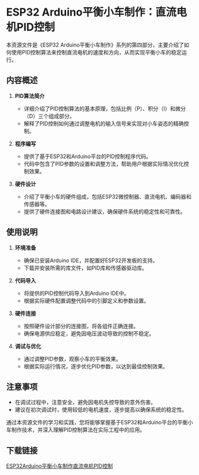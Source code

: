# ESP32 Arduino平衡小车制作：直流电机PID控制

本资源文件是《ESP32 Arduino平衡小车制作》系列的第四部分，主要介绍了如何使用PID控制算法来控制直流电机的速度和方向，从而实现平衡小车的稳定运行。

## 内容概述

1. **PID算法简介**
   - 详细介绍了PID控制算法的基本原理，包括比例（P）、积分（I）和微分（D）三个组成部分。
   - 解释了PID控制如何通过调整电机的输入信号来实现对小车姿态的精确控制。

2. **程序编写**
   - 提供了基于ESP32和Arduino平台的PID控制程序代码。
   - 代码中包含了PID参数的设置和调整方法，帮助用户根据实际情况优化控制效果。

3. **硬件设计**
   - 介绍了平衡小车的硬件组成，包括ESP32微控制器、直流电机、编码器和传感器等。
   - 提供了硬件连接图和电路设计建议，确保硬件系统的稳定性和可靠性。

## 使用说明

1. **环境准备**
   - 确保已安装Arduino IDE，并配置好ESP32开发板的支持。
   - 下载并安装所需的库文件，如PID库和传感器驱动库。

2. **代码导入**
   - 将提供的PID控制代码导入到Arduino IDE中。
   - 根据实际硬件配置调整代码中的引脚定义和参数设置。

3. **硬件连接**
   - 按照硬件设计部分的连接图，将各组件正确连接。
   - 确保电源供应稳定，避免因电压波动导致的控制不稳定。

4. **调试与优化**
   - 通过调整PID参数，观察小车的平衡效果。
   - 根据实际运行情况，逐步优化PID参数，以达到最佳控制效果。

## 注意事项

- 在调试过程中，注意安全，避免因电机失控导致的意外伤害。
- 建议在初次调试时，使用较低的电机速度，逐步提高以确保系统的稳定性。

通过本资源文件的学习和实践，您将能够掌握基于ESP32和Arduino平台的平衡小车制作技术，并深入理解PID控制算法在实际工程中的应用。

## 下载链接

[ESP32Arduino平衡小车制作直流电机PID控制](https://pan.quark.cn/s/7c0205a3ca3a)